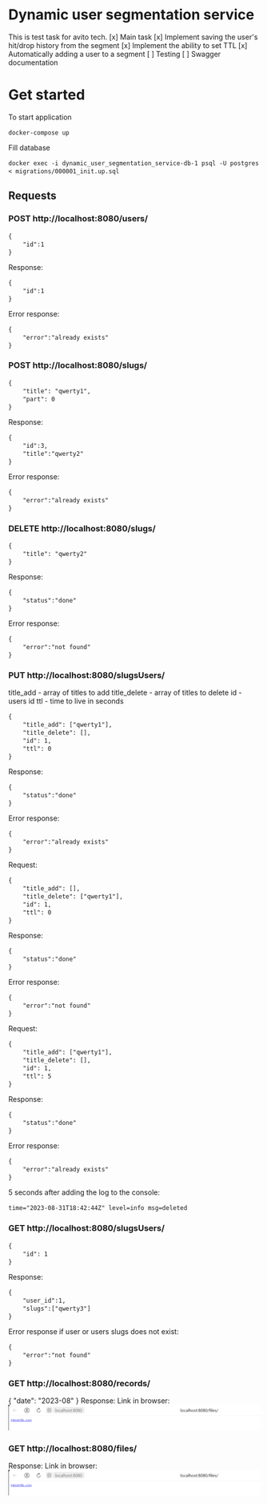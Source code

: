 # Dynamic user segmentation service
This is test task for avito tech.
[x] Main task
[x] Implement saving the user's hit/drop history from the segment
[x] Implement the ability to set TTL
[x] Automatically adding a user to a segment
[ ] Testing
[ ] Swagger documentation

# Get started
To start application

```
docker-compose up
```
Fill database
```
docker exec -i dynamic_user_segmentation_service-db-1 psql -U postgres < migrations/000001_init.up.sql
```
## Requests
### POST http://localhost:8080/users/
```
{
    "id":1
}
```
Response:
```
{
    "id":1
}
```
Error response:
```
{
    "error":"already exists"
}
```
### POST http://localhost:8080/slugs/
```
{
    "title": "qwerty1",
    "part": 0
}
```
Response:
```
{
    "id":3,
    "title":"qwerty2"
}

```
Error response:
```
{
    "error":"already exists"
}
```
### DELETE http://localhost:8080/slugs/
```
{
    "title": "qwerty2"
}
```
Response:
```
{
    "status":"done"
}

```
Error response:
```
{
    "error":"not found"
}
```
### PUT http://localhost:8080/slugsUsers/
title_add - array of titles to add
title_delete - array of titles to delete
id - users id
ttl - time to live in seconds

```
{
    "title_add": ["qwerty1"],
    "title_delete": [],
    "id": 1,
    "ttl": 0
}
```
Response:
```
{
    "status":"done"
}

```
Error response:
```
{
    "error":"already exists"
}
```
Request:
```
{
    "title_add": [],
    "title_delete": ["qwerty1"],
    "id": 1,
    "ttl": 0
}
```
Response:
```
{
    "status":"done"
}

```
Error response:
```
{
    "error":"not found"
}
```
Request:
```
{
    "title_add": ["qwerty1"],
    "title_delete": [],
    "id": 1,
    "ttl": 5
}
```
Response:
```
{
    "status":"done"
}

```
Error response:
```
{
    "error":"already exists"
}
```
5 seconds after adding the log to the console:
```
time="2023-08-31T18:42:44Z" level=info msg=deleted
```
### GET http://localhost:8080/slugsUsers/
```
{
    "id": 1
}
```
Response:
```
{
    "user_id":1,
    "slugs":["qwerty3"]
}
```
Error response if user or users slugs does not exist:
```
{
    "error":"not found"
}
```
### GET http://localhost:8080/records/
{
    "date": "2023-08"
}
Response:
Link in browser:
![link screenshot](https://github.com/neglarken/dynamic_user_segmentation_service/raw/master/link_screen.png)
### GET http://localhost:8080/files/
Response:
Link in browser:
![link screenshot](https://github.com/neglarken/dynamic_user_segmentation_service/raw/master/link_screen.png)